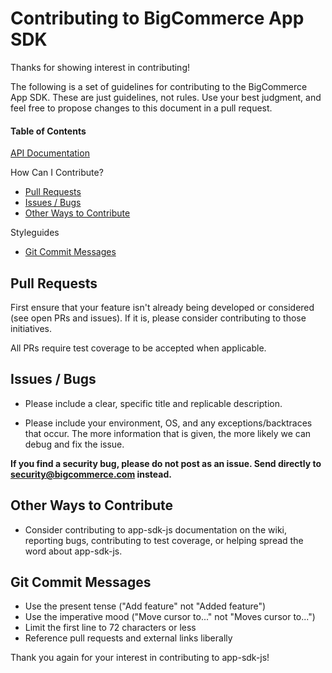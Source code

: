 # Contributing to BigCommerce App SDK
Thanks for showing interest in contributing!

The following is a set of guidelines for contributing to the BigCommerce App SDK. These are just guidelines, not rules. Use your best judgment, and feel free to propose changes to this document in a pull request.

#### Table of Contents

[API Documentation](https://developer.bigcommerce.com/api)

How Can I Contribute?
  * [Pull Requests](#pull-requests)
  * [Issues / Bugs](#issues--bugs)
  * [Other Ways to Contribute](#other-ways-to-contribute)

Styleguides
  * [Git Commit Messages](#git-commit-messages)

## Pull Requests

First ensure that your feature isn't already being developed or considered (see open PRs and issues). 
If it is, please consider contributing to those initiatives.

All PRs require test coverage to be accepted when applicable.

## Issues / Bugs
 
* Please include a clear, specific title and replicable description.

* Please include your environment, OS, and any exceptions/backtraces that occur. The more information that is given, the more likely we can debug and fix the issue.

**If you find a security bug, please do not post as an issue. Send directly to security@bigcommerce.com instead.**

## Other Ways to Contribute

* Consider contributing to app-sdk-js documentation on the wiki, reporting bugs, contributing to test coverage, or helping spread the word about app-sdk-js.

## Git Commit Messages

* Use the present tense ("Add feature" not "Added feature")
* Use the imperative mood ("Move cursor to..." not "Moves cursor to...")
* Limit the first line to 72 characters or less
* Reference pull requests and external links liberally

Thank you again for your interest in contributing to app-sdk-js!

